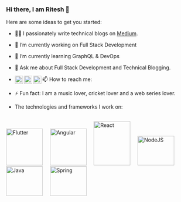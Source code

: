 ### Hi there, I am Ritesh 👋

Here are some ideas to get you started:

- 👨‍💻 I passionately write technical blogs on [Medium](https://medium.com/@sharmaritesh3312).
- 🔭 I’m currently working on Full Stack Development
- 🌱 I’m currently learning GraphQL & DevOps
- 💬 Ask me about Full Stack Development and Technical Blogging.
- 📫 How to reach me: <a href="https://twitter.com/sharma_ritesh33"><img align="left" alt="Twitter" width="22px" src="https://cdn.jsdelivr.net/npm/simple-icons@v3/icons/twitter.svg" /></a><a href="https://www.linkedin.com/in/sharmaritesh33/"><img align="left" alt="LinkedIn" width="22px" src="https://cdn.jsdelivr.net/npm/simple-icons@v3/icons/linkedin.svg" /> <a href="https://github.com/ritesh-sharma33">
  <img align="left" alt="Github" width="22px" src="https://cdn.jsdelivr.net/npm/simple-icons@v3/icons/github.svg" /></a>

- ⚡ Fun fact: I am a music lover, cricket lover and a web series lover.

- The technologies and frameworks I work on:
<br />
<div style="display=flex;"> <img src="https://cdn.iconscout.com/icon/free/png-512/flutter-2038877-1720090.png" height="100" width="100" alt="Flutter" />&nbsp;&nbsp;&nbsp;&nbsp;&nbsp;<img src="https://angular.io/assets/images/logos/angular/angular.png" height="100" width="100" alt="Angular" />&nbsp;&nbsp;&nbsp;&nbsp;&nbsp;<img src="https://upload.wikimedia.org/wikipedia/commons/thumb/a/a7/React-icon.svg/800px-React-icon.svg.png" height="120" width="100" alt="React" />&nbsp;&nbsp;&nbsp;&nbsp;&nbsp;<img src="https://pluspng.com/img-png/nodejs-png-node-js-on-light-background-1843.png" height="80" width="100" alt="NodeJS" />&nbsp;&nbsp;&nbsp;&nbsp;&nbsp;<img src="https://logos-download.com/wp-content/uploads/2016/10/Java_logo_icon.png" height="80" width="100" alt="Java" />&nbsp;&nbsp;&nbsp;&nbsp;&nbsp;<img src="https://download.logo.wine/logo/Spring_Framework/Spring_Framework-Logo.wine.png" height="80" width="100" alt="Spring" />
</div>

